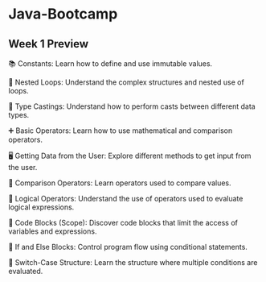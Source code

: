 # Java-Bootcamp

## Week 1 Preview

📚 Constants: Learn how to define and use immutable values.

🔄 Nested Loops: Understand the complex structures and nested use of loops.

🔄 Type Castings: Understand how to perform casts between different data types.

➕ Basic Operators: Learn how to use mathematical and comparison operators.

🖥️ Getting Data from the User: Explore different methods to get input from the user.

🔁 Comparison Operators: Learn operators used to compare values.

🔁 Logical Operators: Understand the use of operators used to evaluate logical expressions.

🔳 Code Blocks (Scope): Discover code blocks that limit the access of variables and expressions.

🔀 If and Else Blocks: Control program flow using conditional statements.

🔀 Switch-Case Structure: Learn the structure where multiple conditions are evaluated.
